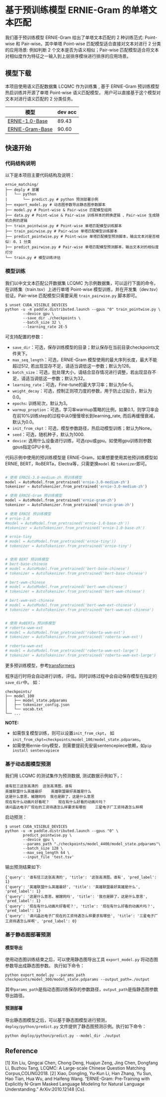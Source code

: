 # 基于预训练模型 ERNIE-Gram 的单塔文本匹配

我们基于预训练模型 ERNIE-Gram 给出了单塔文本匹配的 2 种训练范式: Point-wise 和 Pair-wise。其中单塔 Point-wise 匹配模型适合直接对文本对进行 2 分类的应用场景: 例如判断 2 个文本是否为语义相似；Pair-wise 匹配模型适合将文本对相似度作为特征之一输入到上层排序模块进行排序的应用场景。

## 模型下载
本项目使用语义匹配数据集 LCQMC 作为训练集 , 基于 ERNIE-Gram 预训练模型热启训练并开源了单塔 Point-wise 语义匹配模型， 用户可以直接基于这个模型对文本对进行语义匹配的 2 分类任务。

| 模型  | dev acc |
| ---- | ------- |
| [ERNIE-1.0-Base](https://bj.bcebos.com/paddlenlp/models/text_matching/ernie1.0_zh_pointwise_matching_model.tar)  | 89.43 |
| [ERNIE-Gram-Base](https://bj.bcebos.com/paddlenlp/models/text_matching/ernie_gram_zh_pointwise_matching_model.tar)  | 90.60 |

## 快速开始

### 代码结构说明

以下是本项目主要代码结构及说明：

```
ernie_matching/
├── deply # 部署
|   └── python
|       └── predict.py # python 预测部署示例
├── export_model.py # 动态图参数导出静态图参数脚本
├── model.py # Point-wise & Pair-wise 匹配模型组网
├── data.py # Point-wise & Pair-wise 训练样本的转换逻辑 、Pair-wise 生成随机负例的逻辑
├── train_pointwise.py # Point-wise 单塔匹配模型训练脚本
├── train_pairwise.py # Pair-wise 单塔匹配模型训练脚本
├── predict_pointwise.py # Point-wise 单塔匹配模型预测脚本，输出文本对是否相似: 0、1 分类
├── predict_pairwise.py # Pair-wise 单塔匹配模型预测脚本，输出文本对的相似度打分
└── train.py # 模型训练评估
```

### 模型训练

我们以中文文本匹配公开数据集 LCQMC 为示例数据集，可以运行下面的命令，在训练集（train.tsv）上进行单塔 Point-wise 模型训练，并在开发集（dev.tsv）验证。Pair-wise 匹配模型只需要采用 `train_pairwise.py` 脚本即可。

```shell
$ unset CUDA_VISIBLE_DEVICES
python -u -m paddle.distributed.launch --gpus "0" train_pointwise.py \
        --device gpu \
        --save_dir ./checkpoints \
        --batch_size 32 \
        --learning_rate 2E-5
```

可支持配置的参数：

* `save_dir`：可选，保存训练模型的目录；默认保存在当前目录checkpoints文件夹下。
* `max_seq_length`：可选，ERNIE-Gram 模型使用的最大序列长度，最大不能超过512, 若出现显存不足，请适当调低这一参数；默认为128。
* `batch_size`：可选，批处理大小，请结合显存情况进行调整，若出现显存不足，请适当调低这一参数；默认为32。
* `learning_rate`：可选，Fine-tune的最大学习率；默认为5e-5。
* `weight_decay`：可选，控制正则项力度的参数，用于防止过拟合，默认为0.0。
* `epochs`: 训练轮次，默认为3。
* `warmup_proption`：可选，学习率warmup策略的比例，如果0.1，则学习率会在前10%训练step的过程中从0慢慢增长到learning_rate, 而后再缓慢衰减，默认为0.0。
* `init_from_ckpt`：可选，模型参数路径，热启动模型训练；默认为None。
* `seed`：可选，随机种子，默认为1000.
* `device`: 选用什么设备进行训练，可选cpu或gpu。如使用gpu训练则参数gpus指定GPU卡号。

代码示例中使用的预训练模型是 ERNIE-Gram，如果想要使用其他预训练模型如 ERNIE, BERT，RoBERTa，Electra等，只需更换`model` 和 `tokenizer`即可。

```python

# 使用 ERNIE-3.0-medium-zh 预训练模型
model = AutoModel.from_pretrained('ernie-3.0-medium-zh')
tokenizer = AutoTokenizer.from_pretrained('ernie-3.0-medium-zh')

# 使用 ERNIE-Gram 预训练模型
model = AutoModel.from_pretrained('ernie-gram-zh')
tokenizer = AutoTokenizer.from_pretrained('ernie-gram-zh')

# 使用 ERNIE 预训练模型
# ernie-1.0
#model = AutoModel.from_pretrained('ernie-1.0-base-zh'))
#tokenizer = AutoTokenizer.from_pretrained('ernie-1.0-base-zh')

# ernie-tiny
# model = AutoModel.from_pretrained('ernie-tiny'))
# tokenizer = AutoTokenizer.from_pretrained('ernie-tiny')


# 使用 BERT 预训练模型
# bert-base-chinese
# model = AutoModel.from_pretrained('bert-base-chinese')
# tokenizer = AutoTokenizer.from_pretrained('bert-base-chinese')

# bert-wwm-chinese
# model = AutoModel.from_pretrained('bert-wwm-chinese')
# tokenizer = AutoTokenizer.from_pretrained('bert-wwm-chinese')

# bert-wwm-ext-chinese
# model = AutoModel.from_pretrained('bert-wwm-ext-chinese')
# tokenizer = AutoTokenizer.from_pretrained('bert-wwm-ext-chinese')


# 使用 RoBERTa 预训练模型
# roberta-wwm-ext
# model = AutoModel.from_pretrained('roberta-wwm-ext')
# tokenizer = AutoTokenizer.from_pretrained('roberta-wwm-ext')

# roberta-wwm-ext
# model = AutoModel.from_pretrained('roberta-wwm-ext-large')
# tokenizer = AutoTokenizer.from_pretrained('roberta-wwm-ext-large')

```
更多预训练模型，参考[transformers](https://paddlenlp.readthedocs.io/zh/latest/model_zoo/index.html#transformer)

程序运行时将会自动进行训练，评估。同时训练过程中会自动保存模型在指定的`save_dir`中。
如：
```text
checkpoints/
├── model_100
│   ├── model_state.pdparams
│   ├── tokenizer_config.json
│   └── vocab.txt
└── ...
```

**NOTE:**
* 如需恢复模型训练，则可以设置`init_from_ckpt`， 如`init_from_ckpt=checkpoints/model_100/model_state.pdparams`。
* 如需使用ernie-tiny模型，则需要提前先安装sentencepiece依赖，如`pip install sentencepiece`

### 基于动态图模型预测

我们用 LCQMC 的测试集作为预测数据,  测试数据示例如下，：
```text
谁有狂三这张高清的  这张高清图，谁有
英雄联盟什么英雄最好    英雄联盟最好英雄是什么
这是什么意思，被蹭网吗  我也是醉了，这是什么意思
现在有什么动画片好看呢？    现在有什么好看的动画片吗？
请问晶达电子厂现在的工资待遇怎么样要求有哪些    三星电子厂工资待遇怎么样啊
```

启动预测：

```shell
$ unset CUDA_VISIBLE_DEVICES
python -u -m paddle.distributed.launch --gpus "0" \
        predict_pointwise.py \
        --device gpu \
        --params_path "./checkpoints/model_4400/model_state.pdparams"\
        --batch_size 128 \
        --max_seq_length 64 \
        --input_file 'test.tsv'
```

输出预测结果如下:
```text
{'query': '谁有狂三这张高清的', 'title': '这张高清图，谁有', 'pred_label': 1}
{'query': '英雄联盟什么英雄最好', 'title': '英雄联盟最好英雄是什么', 'pred_label': 1}
{'query': '这是什么意思，被蹭网吗', 'title': '我也是醉了，这是什么意思', 'pred_label': 1}
{'query': '现在有什么动画片好看呢？', 'title': '现在有什么好看的动画片吗？', 'pred_label': 1}
{'query': '请问晶达电子厂现在的工资待遇怎么样要求有哪些', 'title': '三星电子厂工资待遇怎么样啊', 'pred_label': 0}
```

### 基于静态图部署预测
#### 模型导出
使用动态图训练结束之后，可以使用静态图导出工具 `export_model.py` 将动态图参数导出成静态图参数。 执行如下命令：

```shell
python export_model.py --params_path checkpoints/model_300/model_state.pdparams --output_path=./output
```

其中`params_path`是指动态图训练保存的参数路径，`output_path`是指静态图参数导出路径。

#### 预测部署
导出静态图模型之后，可以基于静态图模型进行预测，`deploy/python/predict.py` 文件提供了静态图预测示例。执行如下命令：

```shell
python deploy/python/predict.py --model_dir ./output
```

## Reference
[1] Xin Liu, Qingcai Chen, Chong Deng, Huajun Zeng, Jing Chen, Dongfang Li, Buzhou Tang, LCQMC: A Large-scale Chinese Question Matching Corpus,COLING2018.
[2] Xiao, Dongling, Yu-Kun Li, Han Zhang, Yu Sun, Hao Tian, Hua Wu, and Haifeng Wang. “ERNIE-Gram: Pre-Training with Explicitly N-Gram Masked Language Modeling for Natural Language Understanding.” ArXiv:2010.12148 [Cs].
